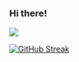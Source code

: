### Hi there!

![](https://komarev.com/ghpvc/?username=hvrrl&color=dc143c)

[![GitHub Streak](https://github-readme-streak-stats.herokuapp.com/?user=hvrrl)](https://git.io/streak-stats)

